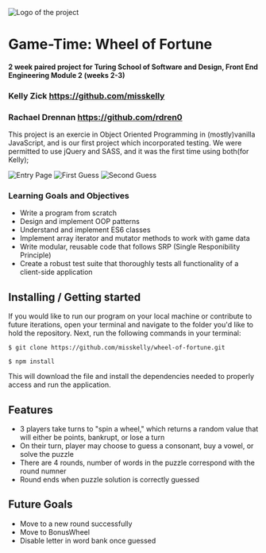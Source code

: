 ![Logo of the project](https://i.imgur.com/gGRDuXo.png)

# Game-Time: Wheel of Fortune
#### 2 week paired project for Turing School of Software and Design, Front End Engineering Module 2 (weeks 2-3)
### Kelly Zick https://github.com/misskelly
### Rachael Drennan https://github.com/rdren0

This project is an exercie in Object Oriented Programming in (mostly)vanilla JavaScript, and is our first project which incorporated testing.  We were permitted to use jQuery and SASS, and it was the first time using both(for Kelly);

![Entry Page](https://i.imgur.com/QJbjXP2.png)
![First Guess](https://i.imgur.com/rRU5BLF.png)
![Second Guess](https://i.imgur.com/GDUih55.png)




### Learning Goals and Objectives

* Write a program from scratch
* Design and implement OOP patterns
* Understand and implement ES6 classes
* Implement array iterator and mutator methods to work with game data
* Write modular, reusable code that follows SRP (Single Responibility Principle)
* Create a robust test suite that thoroughly tests all functionality of a client-side application

## Installing / Getting started

If you would like to run our program on your local machine or contribute to future iterations, open your terminal and navigate to the folder you'd like to hold the repository.  Next, run the following commands in your terminal:

```shell
$ git clone https://github.com/misskelly/wheel-of-fortune.git

$ npm install
```

This will download the file and install the dependencies needed to properly access and run the application.



## Features

* 3 players take turns to "spin a wheel," which returns a random value that will either be points, bankrupt, or lose a turn
* On their turn, player may choose to guess a consonant, buy a vowel, or solve the puzzle
* There are 4 rounds, number of words in the puzzle correspond with the round numner
* Round ends when puzzle solution is correctly guessed

## Future Goals

* Move to a new round successfully
* Move to BonusWheel
* Disable letter in word bank once guessed


